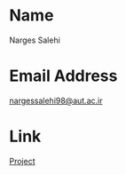 # Name
Narges Salehi <br>
# Email Address
nargessalehi98@aut.ac.ir<br>
# Link
[Project](https://github.com/nargessalehi98/PythonProject)

